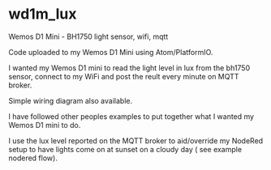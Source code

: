 # wd1m_lux #
Wemos D1 Mini - BH1750 light sensor, wifi, mqtt

Code uploaded to my Wemos D1 Mini using Atom/PlatformIO.

I wanted my Wemos D1 mini to read the light level in lux from the bh1750 sensor, connect to my WiFi and post the reult every minute on MQTT broker.

Simple wiring diagram also available.

I have followed other peoples examples to put together what I wanted my Wemos D1 mini to do.

I use the lux level reported on the MQTT broker to aid/override my NodeRed setup to have lights come on at sunset on a cloudy day ( see example nodered flow).

